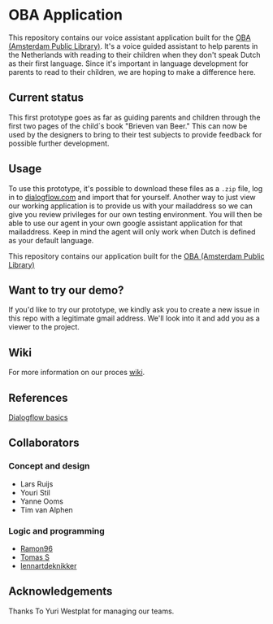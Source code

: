 # OBA Application
This repository contains our voice assistant application built for the [OBA (Amsterdam Public Library)](https://www.oba.nl/). It's a voice guided assistant to help parents in the Netherlands with reading to their children when they don't speak Dutch as their first language. Since it's important in language development for parents to read to their children, we are hoping to make a difference here.

## Current status
This first prototype goes as far as guiding parents and children through the first two pages of the child`s book "Brieven van Beer." This can now be used by the designers to bring to their test subjects to provide feedback for possible further development.

## Usage
To use this prototype, it's possible to download these files as a `.zip` file, log in to [dialogflow.com](https://dialogflow.com/) and import that for yourself. Another way to just view our working application is to provide us with your mailaddress so we can give you review privileges for our own testing environment. You will then be able to use our agent in your own google assistant application for that mailaddress. Keep in mind the agent will only work when Dutch is defined as your default language.

This repository contains our application built for the [OBA (Amsterdam Public Library)](https://www.oba.nl/)

## Want to try our demo?
If you'd like to try our prototype, we kindly ask you to create a new issue in this repo with a legitimate gmail address.
We'll look into it and add you as a viewer to the project.

## Wiki
For more information on our proces [wiki](https://github.com/lennartdeknikker/project-1-1920/wiki).

## References
[Dialogflow basics](https://cloud.google.com/dialogflow/docs/basics)

## Collaborators
### Concept and design
- Lars Ruijs
- Youri Stil
- Yanne Ooms
- Tim van Alphen

### Logic and programming
- [Ramon96](https://github.com/Ramon96)
- [Tomas S](https://github.com/TomasS666)
- [lennartdeknikker](https://github.com/lennartdeknikker)

## Acknowledgements
Thanks To Yuri Westplat for managing our teams.
